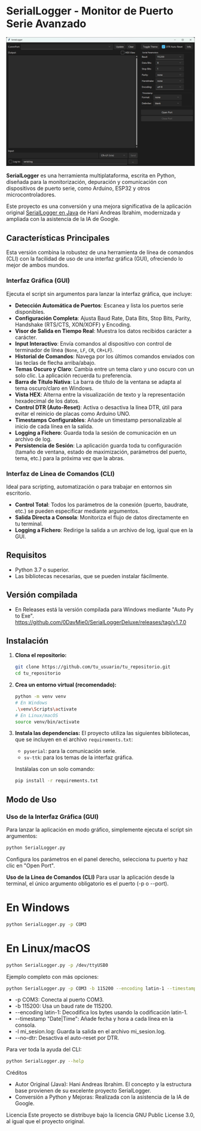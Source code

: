 # SerialLogger - Monitor de Puerto Serie Avanzado

<p align="center">
  <!-- RECUERDA REEMPLAZAR ESTA LÍNEA CON EL ENLACE A TU CAPTURA DE PANTALLA -->
  <img src="https://raw.githubusercontent.com/0DavMie0/SerialLoggerDeluxe/refs/heads/master/SerialLoggerGUI.png" alt="Captura de pantalla de SerialLogger" width="750"/>
</p>

**SerialLogger** es una herramienta multiplataforma, escrita en Python, diseñada para la monitorización, depuración y comunicación con dispositivos de puerto serie, como Arduino, ESP32 y otros microcontroladores.

Este proyecto es una conversión y una mejora significativa de la aplicación original [SerialLogger en Java](https://github.com/haniibrahim/SerialLogger/) de Hani Andreas Ibrahim, modernizada y ampliada con la asistencia de la IA de Google.

## Características Principales

Esta versión combina la robustez de una herramienta de línea de comandos (CLI) con la facilidad de uso de una interfaz gráfica (GUI), ofreciendo lo mejor de ambos mundos.

### Interfaz Gráfica (GUI)

Ejecuta el script sin argumentos para lanzar la interfaz gráfica, que incluye:

*   **Detección Automática de Puertos**: Escanea y lista los puertos serie disponibles.
*   **Configuración Completa**: Ajusta Baud Rate, Data Bits, Stop Bits, Parity, Handshake (RTS/CTS, XON/XOFF) y Encoding.
*   **Visor de Salida en Tiempo Real**: Muestra los datos recibidos carácter a carácter.
*   **Input Interactivo**: Envía comandos al dispositivo con control de terminador de línea (`None`, `LF`, `CR`, `CR+LF`).
*   **Historial de Comandos**: Navega por los últimos comandos enviados con las teclas de flecha arriba/abajo.
*   **Temas Oscuro y Claro**: Cambia entre un tema claro y uno oscuro con un solo clic. La aplicación recuerda tu preferencia.
*   **Barra de Título Nativa**: La barra de título de la ventana se adapta al tema oscuro/claro en Windows.
*   **Vista HEX**: Alterna entre la visualización de texto y la representación hexadecimal de los datos.
*   **Control DTR (Auto-Reset)**: Activa o desactiva la línea DTR, útil para evitar el reinicio de placas como Arduino UNO.
*   **Timestamps Configurables**: Añade un timestamp personalizable al inicio de cada línea en la salida.
*   **Logging a Fichero**: Guarda toda la sesión de comunicación en un archivo de log.
*   **Persistencia de Sesión**: La aplicación guarda toda tu configuración (tamaño de ventana, estado de maximización, parámetros del puerto, tema, etc.) para la próxima vez que la abras.

### Interfaz de Línea de Comandos (CLI)

Ideal para scripting, automatización o para trabajar en entornos sin escritorio.

*   **Control Total**: Todos los parámetros de la conexión (puerto, baudrate, etc.) se pueden especificar mediante argumentos.
*   **Salida Directa a Consola**: Monitoriza el flujo de datos directamente en tu terminal.
*   **Logging a Fichero**: Redirige la salida a un archivo de log, igual que en la GUI.

## Requisitos

*   Python 3.7 o superior.
*   Las bibliotecas necesarias, que se pueden instalar fácilmente.

## Versión compilada
*  En Releases está la versión compilada para Windows mediante "Auto Py to Exe".
    https://github.com/0DavMie0/SerialLoggerDeluxe/releases/tag/v1.7.0
## Instalación

1.  **Clona el repositorio:**
    ```bash
    git clone https://github.com/tu_usuario/tu_repositorio.git
    cd tu_repositorio
    ```

2.  **Crea un entorno virtual (recomendado):**
    ```bash
    python -m venv venv
    # En Windows
    .\venv\Scripts\activate
    # En Linux/macOS
    source venv/bin/activate
    ```

3.  **Instala las dependencias:**
    El proyecto utiliza las siguientes bibliotecas, que se incluyen en el archivo `requirements.txt`:
    *   `pyserial`: para la comunicación serie.
    *   `sv-ttk`: para los temas de la interfaz gráfica.

    Instálalas con un solo comando:
    ```bash
    pip install -r requirements.txt
    ```

## Modo de Uso

### Uso de la Interfaz Gráfica (GUI)

Para lanzar la aplicación en modo gráfico, simplemente ejecuta el script sin argumentos:

```bash
python SerialLogger.py
```

Configura los parámetros en el panel derecho, selecciona tu puerto y haz clic en "Open Port".

**Uso de la Línea de Comandos (CLI)**
Para usar la aplicación desde la terminal, el único argumento obligatorio es el puerto (-p o --port).

# En Windows
```bash
python SerialLogger.py -p COM3
```

# En Linux/macOS
```bash
python SerialLogger.py -p /dev/ttyUSB0
```

Ejemplo completo con más opciones:
```bash
python SerialLogger.py -p COM3 -b 115200 --encoding latin-1 --timestamp "Date|Time" -l mi_sesion.log --no-dtr
```
*   -p COM3: Conecta al puerto COM3.
*   -b 115200: Usa un baud rate de 115200.
*   --encoding latin-1: Decodifica los bytes usando la codificación latin-1.
*   --timestamp "Date|Time": Añade fecha y hora a cada línea en la consola.
*   -l mi_sesion.log: Guarda la salida en el archivo mi_sesion.log.
*   --no-dtr: Desactiva el auto-reset por DTR.

Para ver toda la ayuda del CLI:
```bash
python SerialLogger.py --help
```

Créditos
*   Autor Original (Java): Hani Andreas Ibrahim. El concepto y la estructura base provienen de su excelente proyecto SerialLogger.
*   Conversión a Python y Mejoras: Realizada con la asistencia de la IA de Google.

Licencia
Este proyecto se distribuye bajo la licencia GNU Public License 3.0, al igual que el proyecto original.

